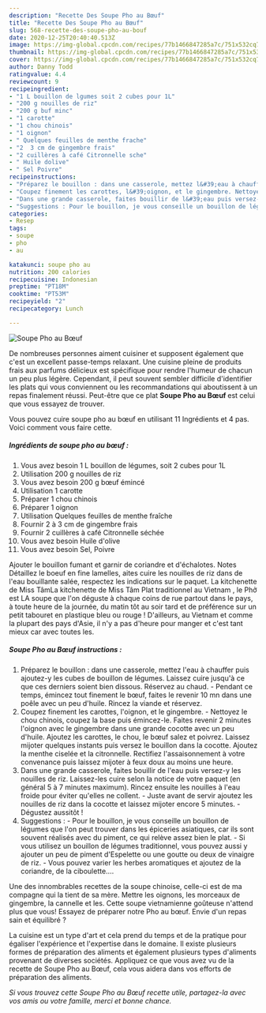 ```yaml
---
description: "Recette Des Soupe Pho au Bœuf"
title: "Recette Des Soupe Pho au Bœuf"
slug: 568-recette-des-soupe-pho-au-bouf
date: 2020-12-25T20:40:40.513Z
image: https://img-global.cpcdn.com/recipes/77b1466847285a7c/751x532cq70/soupe-pho-au-boeuf-photo-principale-de-la-recette.jpg
thumbnail: https://img-global.cpcdn.com/recipes/77b1466847285a7c/751x532cq70/soupe-pho-au-boeuf-photo-principale-de-la-recette.jpg
cover: https://img-global.cpcdn.com/recipes/77b1466847285a7c/751x532cq70/soupe-pho-au-boeuf-photo-principale-de-la-recette.jpg
author: Danny Todd
ratingvalue: 4.4
reviewcount: 9
recipeingredient:
- "1 L bouillon de lgumes soit 2 cubes pour 1L"
- "200 g nouilles de riz"
- "200 g buf minc"
- "1 carotte"
- "1 chou chinois"
- "1 oignon"
- " Quelques feuilles de menthe frache"
- "2  3 cm de gingembre frais"
- "2 cuillères à café Citronnelle sche"
- " Huile dolive"
- " Sel Poivre"
recipeinstructions:
- "Préparez le bouillon : dans une casserole, mettez l&#39;eau à chauffer puis ajoutez-y les cubes de bouillon de légumes. Laissez cuire jusqu&#39;à ce que ces derniers soient bien dissous. Réservez au chaud. Pendant ce temps, émincez tout finement le bœuf, faites le revenir 10 mn dans une poêle avec un peu d&#39;huile. Rincez la viande et réservez."
- "Coupez finement les carottes, l&#39;oignon, et le gingembre. Nettoyez le chou chinois, coupez la base puis émincez-le. Faites revenir 2 minutes l&#39;oignon avec le gingembre dans une grande cocotte avec un peu d&#39;huile. Ajoutez les carottes, le chou, le bœuf salez et poivrez. Laissez mijoter quelques instants puis versez le bouillon dans la cocotte. Ajoutez la menthe ciselée et la citronnelle. Rectifiez l&#39;assaisonnement à votre convenance puis laissez mijoter à feux doux au moins une heure."
- "Dans une grande casserole, faites bouillir de l&#39;eau puis versez-y les nouilles de riz. Laissez-les cuire selon la notice de votre paquet (en général 5 à 7 minutes maximum). Rincez ensuite les nouilles à l&#39;eau froide pour éviter qu&#39;elles ne collent. Juste avant de servir ajoutez les nouilles de riz dans la cocotte et laissez mijoter encore 5 minutes. Dégustez aussitôt !"
- "Suggestions : Pour le bouillon, je vous conseille un bouillon de légumes que l&#39;on peut trouver dans les épiceries asiatiques, car ils sont souvent réalisés avec du piment, ce qui relève assez bien le plat. Si vous utilisez un bouillon de légumes traditionnel, vous pouvez aussi y ajouter un peu de piment d&#39;Espelette ou une goutte ou deux de vinaigre de riz. Vous pouvez varier les herbes aromatiques et ajoutez de la coriandre, de la ciboulette…."
categories:
- Resep
tags:
- soupe
- pho
- au

katakunci: soupe pho au 
nutrition: 200 calories
recipecuisine: Indonesian
preptime: "PT18M"
cooktime: "PT53M"
recipeyield: "2"
recipecategory: Lunch

---
```



![Soupe Pho au Bœuf](https://img-global.cpcdn.com/recipes/77b1466847285a7c/751x532cq70/soupe-pho-au-boeuf-photo-principale-de-la-recette.jpg)

De nombreuses personnes aiment cuisiner et supposent également que c'est un excellent passe-temps relaxant. Une cuisine pleine de produits frais aux parfums délicieux est spécifique pour rendre l'humeur de chacun un peu plus légère. Cependant, il peut souvent sembler difficile d'identifier les plats qui vous conviennent ou les recommandations qui aboutissent à un repas finalement réussi. Peut-être que ce plat <strong> Soupe Pho au Bœuf </strong> est celui que vous essayez de trouver.

<!--inarticleads1-->

Vous pouvez cuire soupe pho au bœuf en utilisant 11 Ingrédients et 4 pas. Voici comment vous faire cette.

##### Ingrédients de soupe pho au bœuf :

1. Vous avez besoin 1 L bouillon de légumes, soit 2 cubes pour 1L
1. Utilisation 200 g nouilles de riz
1. Vous avez besoin 200 g bœuf émincé
1. Utilisation 1 carotte
1. Préparer 1 chou chinois
1. Préparer 1 oignon
1. Utilisation  Quelques feuilles de menthe fraîche
1. Fournir 2 à 3 cm de gingembre frais
1. Fournir 2 cuillères à café Citronnelle séchée
1. Vous avez besoin  Huile d&#39;olive
1. Vous avez besoin  Sel, Poivre


Ajouter le bouillon fumant et garnir de coriandre et d&#39;échalotes. Notes Détaillez le boeuf en fine lamelles, aites cuire les nouilles de riz dans de l&#39;eau bouillante salée, respectez les indications sur le paquet. La kitchenette de Miss TâmLa kitchenette de Miss Tâm Plat traditionnel au Vietnam , le Phở est LA soupe que l&#39;on déguste à chaque coins de rue partout dans le pays, à toute heure de la journée, du matin tôt au soir tard et de préférence sur un petit tabouret en plastique bleu ou rouge ! D&#39;ailleurs, au Vietnam et comme la plupart des pays d&#39;Asie, il n&#39;y a pas d&#39;heure pour manger et c&#39;est tant mieux car avec toutes les. 

<!--inarticleads2-->

##### Soupe Pho au Bœuf instructions :

1. Préparez le bouillon : dans une casserole, mettez l&#39;eau à chauffer puis ajoutez-y les cubes de bouillon de légumes. Laissez cuire jusqu&#39;à ce que ces derniers soient bien dissous. Réservez au chaud. - Pendant ce temps, émincez tout finement le bœuf, faites le revenir 10 mn dans une poêle avec un peu d&#39;huile. Rincez la viande et réservez.
1. Coupez finement les carottes, l&#39;oignon, et le gingembre. - Nettoyez le chou chinois, coupez la base puis émincez-le. Faites revenir 2 minutes l&#39;oignon avec le gingembre dans une grande cocotte avec un peu d&#39;huile. Ajoutez les carottes, le chou, le bœuf salez et poivrez. Laissez mijoter quelques instants puis versez le bouillon dans la cocotte. Ajoutez la menthe ciselée et la citronnelle. Rectifiez l&#39;assaisonnement à votre convenance puis laissez mijoter à feux doux au moins une heure.
1. Dans une grande casserole, faites bouillir de l&#39;eau puis versez-y les nouilles de riz. Laissez-les cuire selon la notice de votre paquet (en général 5 à 7 minutes maximum). Rincez ensuite les nouilles à l&#39;eau froide pour éviter qu&#39;elles ne collent. - Juste avant de servir ajoutez les nouilles de riz dans la cocotte et laissez mijoter encore 5 minutes. - Dégustez aussitôt !
1. Suggestions : - Pour le bouillon, je vous conseille un bouillon de légumes que l&#39;on peut trouver dans les épiceries asiatiques, car ils sont souvent réalisés avec du piment, ce qui relève assez bien le plat. - Si vous utilisez un bouillon de légumes traditionnel, vous pouvez aussi y ajouter un peu de piment d&#39;Espelette ou une goutte ou deux de vinaigre de riz. - Vous pouvez varier les herbes aromatiques et ajoutez de la coriandre, de la ciboulette….


Une des innombrables recettes de la soupe chinoise, celle-ci est de ma compagne qui la tient de sa mère. Mettre les oignons, les morceaux de gingembre, la cannelle et les. Cette soupe vietnamienne goûteuse n&#39;attend plus que vous! Essayez de préparer notre Pho au bœuf. Envie d&#39;un repas sain et équilibré ? 

<!--inarticleads1-->

<p>
La cuisine est un type d'art et cela prend du temps et de la pratique pour égaliser l'expérience et l'expertise dans le domaine. Il existe plusieurs formes de préparation des aliments et également plusieurs types d'aliments provenant de diverses sociétés. Appliquez ce que vous avez vu de la recette de Soupe Pho au Bœuf, cela vous aidera dans vos efforts de préparation des aliments.
</p>

<p>
<i>Si vous trouvez cette Soupe Pho au Bœuf recette utile, partagez-la avec vos amis ou votre famille, merci et bonne chance.</i>
</p>
